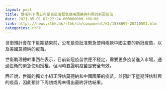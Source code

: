 ```yaml
---
layout: post
title: 世衛料下周公布是否批准緊急使用國藥與科興的新冠疫苗
date: 2021-05-01 02:22:24.000000000 +08:00
link: https://news.rthk.hk/rthk/ch/component/k2/1588699-20210501.htm
categories: rthk
---
```


世衛預計會在下星期結束前，公布是否批准緊急使用兩款中國主要的新冠疫苗，以及美國莫德納的疫苗。

世衛助理總幹事西芒表示，目前新冠疫苗供應不穩定，需要更多疫苗進入市場，通過世衛的緊急使用授權，但同時要證明疫苗是安全有效。

西芒說，世衛的獨立小組正評估莫德納和中國國藥的疫苗，並預計下星期評估科興的疫苗，因此預計下周初或周末得出最終評估結果。
